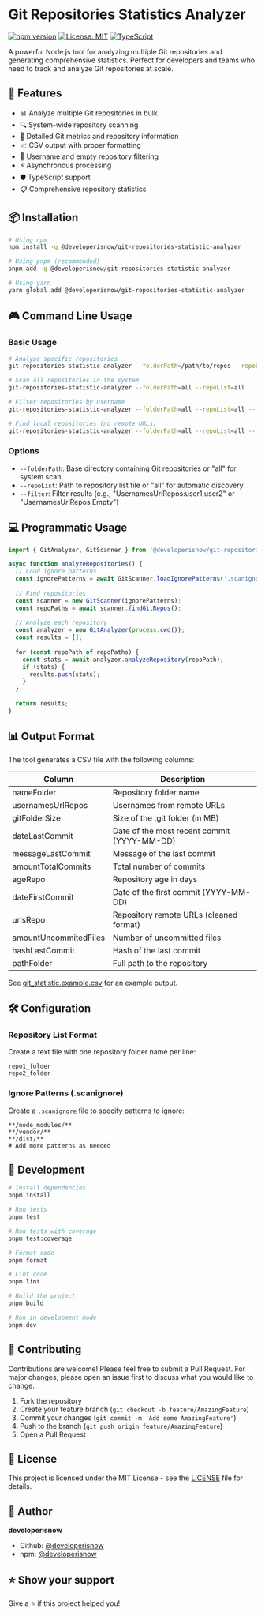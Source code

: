 # Git Repositories Statistics Analyzer

[![npm version](https://badge.fury.io/js/%40developerisnow%2Fgit-repositories-statistic-analyzer.svg)](https://www.npmjs.com/package/@developerisnow/git-repositories-statistic-analyzer)
[![License: MIT](https://img.shields.io/badge/License-MIT-yellow.svg)](https://opensource.org/licenses/MIT)
[![TypeScript](https://img.shields.io/badge/TypeScript-Ready-blue.svg)](https://www.typescriptlang.org/)

A powerful Node.js tool for analyzing multiple Git repositories and generating comprehensive statistics. Perfect for developers and teams who need to track and analyze Git repositories at scale.

## 🚀 Features

- 📊 Analyze multiple Git repositories in bulk
- 🔍 System-wide repository scanning
- 📝 Detailed Git metrics and repository information
- 📈 CSV output with proper formatting
- 🎯 Username and empty repository filtering
- ⚡ Asynchronous processing
- 🛡️ TypeScript support
- 📋 Comprehensive repository statistics

## 📦 Installation

```bash
# Using npm
npm install -g @developerisnow/git-repositories-statistic-analyzer

# Using pnpm (recommended)
pnpm add -g @developerisnow/git-repositories-statistic-analyzer

# Using yarn
yarn global add @developerisnow/git-repositories-statistic-analyzer
```

## 🎮 Command Line Usage

### Basic Usage

```bash
# Analyze specific repositories
git-repositories-statistic-analyzer --folderPath=/path/to/repos --repoList=/path/to/repo_list.txt

# Scan all repositories in the system
git-repositories-statistic-analyzer --folderPath=all --repoList=all

# Filter repositories by username
git-repositories-statistic-analyzer --folderPath=all --repoList=all --filter "UsernamesUrlRepos:username1,username2"

# Find local repositories (no remote URLs)
git-repositories-statistic-analyzer --folderPath=all --repoList=all --filter "UsernamesUrlRepos:Empty"
```

### Options

- `--folderPath`: Base directory containing Git repositories or "all" for system scan
- `--repoList`: Path to repository list file or "all" for automatic discovery
- `--filter`: Filter results (e.g., "UsernamesUrlRepos:user1,user2" or "UsernamesUrlRepos:Empty")

## 💻 Programmatic Usage

```typescript
import { GitAnalyzer, GitScanner } from '@developerisnow/git-repositories-statistic-analyzer';

async function analyzeRepositories() {
  // Load ignore patterns
  const ignorePatterns = await GitScanner.loadIgnorePatterns('.scanignore');
  
  // Find repositories
  const scanner = new GitScanner(ignorePatterns);
  const repoPaths = await scanner.findGitRepos();
  
  // Analyze each repository
  const analyzer = new GitAnalyzer(process.cwd());
  const results = [];
  
  for (const repoPath of repoPaths) {
    const stats = await analyzer.analyzeRepository(repoPath);
    if (stats) {
      results.push(stats);
    }
  }
  
  return results;
}
```

## 📊 Output Format

The tool generates a CSV file with the following columns:

| Column | Description |
|--------|-------------|
| nameFolder | Repository folder name |
| usernamesUrlRepos | Usernames from remote URLs |
| gitFolderSize | Size of the .git folder (in MB) |
| dateLastCommit | Date of the most recent commit (YYYY-MM-DD) |
| messageLastCommit | Message of the last commit |
| amountTotalCommits | Total number of commits |
| ageRepo | Repository age in days |
| dateFirstCommit | Date of the first commit (YYYY-MM-DD) |
| urlsRepo | Repository remote URLs (cleaned format) |
| amountUncommitedFiles | Number of uncommitted files |
| hashLastCommit | Hash of the last commit |
| pathFolder | Full path to the repository |

See [git_statistic.example.csv](git_statistic.example.csv) for an example output.

## 🛠️ Configuration

### Repository List Format

Create a text file with one repository folder name per line:
```
repo1_folder
repo2_folder
```

### Ignore Patterns (.scanignore)

Create a `.scanignore` file to specify patterns to ignore:
```
**/node_modules/**
**/vendor/**
**/dist/**
# Add more patterns as needed
```

## 🧪 Development

```bash
# Install dependencies
pnpm install

# Run tests
pnpm test

# Run tests with coverage
pnpm test:coverage

# Format code
pnpm format

# Lint code
pnpm lint

# Build the project
pnpm build

# Run in development mode
pnpm dev
```

## 🤝 Contributing

Contributions are welcome! Please feel free to submit a Pull Request. For major changes, please open an issue first to discuss what you would like to change.

1. Fork the repository
2. Create your feature branch (`git checkout -b feature/AmazingFeature`)
3. Commit your changes (`git commit -m 'Add some AmazingFeature'`)
4. Push to the branch (`git push origin feature/AmazingFeature`)
5. Open a Pull Request

## 📝 License

This project is licensed under the MIT License - see the [LICENSE](LICENSE) file for details.

## 👤 Author

**developerisnow**

* Github: [@developerisnow](https://github.com/developerisnow)
* npm: [@developerisnow](https://www.npmjs.com/~developerisnow)

## ⭐️ Show your support

Give a ⭐️ if this project helped you!
